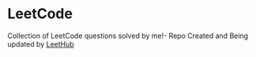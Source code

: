 # LeetCode
Collection of LeetCode questions solved by me!-  Repo Created and Being updated by [LeetHub](https://github.com/QasimWani/LeetHub)
